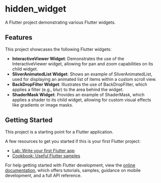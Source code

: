# hidden_widget

A Flutter project demonstrating various Flutter widgets.

## Features

This project showcases the following Flutter widgets:

*   **InteractiveViewer Widget**: Demonstrates the use of the InteractiveViewer widget, allowing for pan and zoom capabilities on its child widget.
*   **SliverAnimatedList Widget**: Shows an example of SliverAnimatedList, used for displaying an animated list of items within a custom scroll view.
*   **BackDropFilter Widget**: Illustrates the use of BackDropFilter, which applies a filter (e.g., blur) to the area behind the widget.
*   **ShaderMask Widget**: Provides an example of ShaderMask, which applies a shader to its child widget, allowing for custom visual effects like gradients or image masks.

## Getting Started

This project is a starting point for a Flutter application.

A few resources to get you started if this is your first Flutter project:

- [Lab: Write your first Flutter app](https://docs.flutter.dev/get-started/codelab)
- [Cookbook: Useful Flutter samples](https://docs.flutter.dev/cookbook)

For help getting started with Flutter development, view the
[online documentation](https://docs.flutter.dev/), which offers tutorials,
samples, guidance on mobile development, and a full API reference.